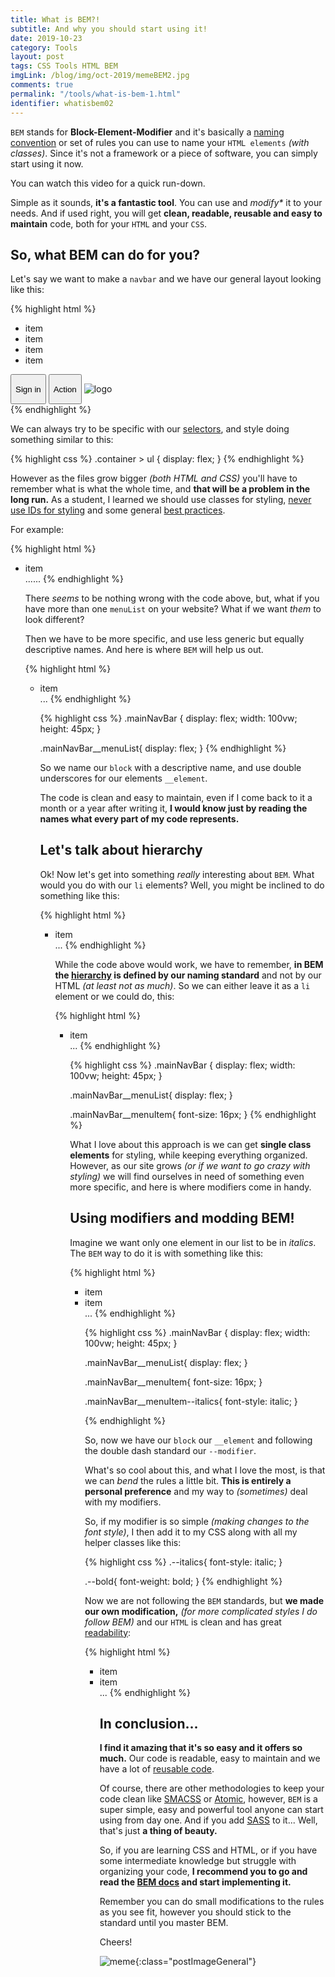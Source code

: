 ```yaml
---
title: What is BEM?!
subtitle: And why you should start using it!
date: 2019-10-23
category: Tools
layout: post
tags: CSS Tools HTML BEM
imgLink: /blog/img/oct-2019/memeBEM2.jpg
comments: true
permalink: "/tools/what-is-bem-1.html"
identifier: whatisbem02
---
```


`BEM` stands for **Block-Element-Modifier** and it's basically a [naming convention][nc] or set of rules you can use to name your `HTML elements` _(with classes)_. Since it's not a framework or a piece of software, you can simply start using it now.

You can watch this video for a quick run-down.



Simple as it sounds, **it's a fantastic tool**. You can use and _modify*_ it to your needs. And if used right, you will get **clean, readable, reusable and easy to maintain** code, both for your `HTML` and your `CSS`.

## So, what BEM can do for you?

Let's say we want to make a `navbar` and we have our general layout looking like this:

{% highlight html %}
<div class="container">
  <ul>
    <li>item</li>
    <li>item</li>
    <li>item</li>
    <li>item</li>
  </ul>
  <button><p>Sign in</p></button>
  <button><p>Action</p></button>
  <img src="" alt="logo" />
</div>
{% endhighlight %}

We can always try to be specific with our [selectors][sl], and style doing something similar to this:

{% highlight css %}
.container > ul {
  display: flex;
}
{% endhighlight %}

However as the files grow bigger _(both HTML and CSS)_ you'll have to remember what is what the whole time, and **that will be a problem in the long run.** As a student, I learned we should use classes for styling, [never use IDs for styling][nv] and some general [best practices][bp].

For example:

{% highlight html %}
<div class="container">
  <ul class="menuList">
    <li>item</li>
    ......
{% endhighlight %}

There _seems_ to be nothing wrong with the code above, but, what if you have more than one `menuList` on your website? What if we want _them_ to look different?

Then we have to be more specific, and use less generic but equally descriptive names. And here is where `BEM` will help us out.

{% highlight html %}
<div class="mainNavBar">
  <ul class="mainNavBar__menuList">
    <li>item</li>
    ...
{% endhighlight %}

{% highlight css %}
.mainNavBar {
  display: flex;
  width: 100vw;
  height: 45px; 
}

.mainNavBar__menuList{
  display: flex;
}
{% endhighlight %}

So we name our `block` with a descriptive name, and use double underscores for our elements `__element`. 

The code is clean and easy to maintain, even if I come back to it a month or a year after writing it, **I would know just by reading the names what every part of my code represents.**

## Let's talk about hierarchy

Ok! Now let's get into something *really* interesting about `BEM`. What would you do with our `li` elements? Well, you might be inclined to do something like this:

{% highlight html %}
<div class="mainNavBar">
  <ul class="mainNavBar__menuList">
    <li class="mainNavBar__menuList__menuItem">item</li>
    ...
{% endhighlight %}

While the code above would work, we have to remember, **in BEM the [hierarchy][hc] is defined by our naming standard** and not by our HTML _(at least not as much)_. So we can either leave it as a `li` element or we could do, this:

{% highlight html %}
<div class="mainNavBar">
  <ul class="mainNavBar__menuList">
    <li class="mainNavBar__menuItem">item</li>
    ...
{% endhighlight %}

{% highlight css %}
.mainNavBar {
  display: flex;
  width: 100vw;
  height: 45px; 
}

.mainNavBar__menuList{
  display: flex;
}

.mainNavBar__menuItem{
  font-size: 16px;
}
{% endhighlight %}

What I love about this approach is we can get **single class elements** for styling, while keeping everything organized. However, as our site grows _(or if we want to go crazy with styling)_ we will find ourselves in need of something even more specific, and here is where modifiers come in handy.

## Using modifiers and modding BEM!

Imagine we want only one element in our list to be in _italics_. The `BEM` way to do it is with something like this:

{% highlight html %}
<div class="mainNavBar">
  <ul class="mainNavBar__menuList">
    <li class="mainNavBar__menuItem">item</li>
    <li class="mainNavBar__menuItem mainNavBar__menuItem--italics">item</li>
    ...
{% endhighlight %}

{% highlight css %}
.mainNavBar {
  display: flex;
  width: 100vw;
  height: 45px; 
}

.mainNavBar__menuList{
  display: flex;
}

.mainNavBar__menuItem{
  font-size: 16px;
}

.mainNavBar__menuItem--italics{
  font-style: italic;
}

{% endhighlight %}

So, now we have our `block` our `__element` and following the double dash standard our `--modifier`.

What's so cool about this, and what I love the most, is that we can _bend_ the rules a little bit. **This is entirely a personal preference** and my way to _(sometimes)_ deal with my modifiers. 

So, if my modifier is so simple _(making changes to the font style)_, I then add it to my CSS along with all my helper classes like this:

{% highlight css %}
.--italics{
  font-style: italic;
}

.--bold{
  font-weight: bold;
}
{% endhighlight %}

Now we are not following the `BEM` standards, but **we made our own modification,** _(for more complicated styles I do follow BEM)_ and our `HTML` is clean and has great [readability][rd]:

{% highlight html %}
<div class="mainNavBar">
  <ul class="mainNavBar__menuList">
    <li class="mainNavBar__menuItem">item</li>
    <li class="mainNavBar__menuItem --italics">item</li>
    ...
{% endhighlight %}

## In conclusion...

**I find it amazing that it's so easy and it offers so much.** Our code is readable, easy to maintain and we have a lot of [reusable code][ruc].

Of course, there are other methodologies to keep your code clean like [SMACSS][smacss] or [Atomic][atm], however, `BEM` is a super simple, easy and powerful tool anyone can start using from day one. And if you add [SASS][sass] to it... Well, that's just **a thing of beauty.**

So, if you are learning CSS and HTML, or if you have some intermediate knowledge but struggle with organizing your code, **I recommend you to go and read the [BEM docs][bem] and start implementing it.**

Remember you can do small modifications to the rules as you see fit, however you should stick to the standard until you master BEM.

Cheers!

![meme][img1]{:class="postImageGeneral"}

[img1]: /blog/img/oct-2019/memeBEM.jpg
[ruc]: https://en.wikiversity.org/wiki/Visual_Basic_.NET/Reusable_Code
[hc]: http://webreference.com/html/rendering/index-2.html
[nv]: https://css-tricks.com/almanac/selectors/i/id/
[sass]: https://sass-lang.com/
[bp]: https://csswizardry.com/2012/11/code-smells-in-css/
[rd]: https://en.wikipedia.org/wiki/Readability
[bem]: http://getbem.com/
[atm]: https://github.com/nemophrost/atomic-css/
[smacss]: http://smacss.com/
[nc]: https://en.wikipedia.org/wiki/Naming_convention/
[sl]: https://www.sitepoint.com/css-selectors/